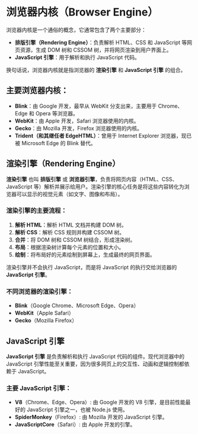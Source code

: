# 浏览器内核（Browser Engine）

浏览器内核是一个通俗的概念，它通常包含了两个主要部分：

- **排版引擎（Rendering Engine）**：负责解析 HTML、CSS 和 JavaScript 等网页资源，生成 DOM 树和 CSSOM 树，并将网页渲染到用户界面上。
- **JavaScript 引擎**：用于解析和执行 JavaScript 代码。

换句话说，浏览器内核就是指浏览器的 **渲染引擎** 和 **JavaScript 引擎** 的组合。



## 主要浏览器内核：

- **Blink**：由 Google 开发，最早从 WebKit 分支出来，主要用于 Chrome、Edge 和 Opera 等浏览器。
- **WebKit**：由 Apple 开发，Safari 浏览器使用的内核。
- **Gecko**：由 Mozilla 开发，Firefox 浏览器使用的内核。
- **Trident（和其继任者 EdgeHTML）**：曾用于 Internet Explorer 浏览器，现已被 Microsoft Edge 的 Blink 替代。



## **渲染引擎（Rendering Engine）**

**渲染引擎** 也叫 **排版引擎** 或 **浏览器引擎**，负责将网页内容（HTML、CSS、JavaScript 等）解析并展示给用户。渲染引擎的核心任务是将这些内容转化为浏览器可以显示的视觉元素（如文字、图像和布局）。

### 渲染引擎的主要流程：

1. **解析 HTML**：解析 HTML 文档并构建 DOM 树。
2. **解析 CSS**：解析 CSS 规则并构建 CSSOM 树。
3. **合并**：将 DOM 树和 CSSOM 树结合，形成渲染树。
4. **布局**：根据渲染树计算每个元素的位置和大小。
5. **绘制**：将布局好的元素绘制到屏幕上，生成最终的网页界面。

渲染引擎并不会执行 JavaScript，而是将 JavaScript 的执行交给浏览器的 **JavaScript 引擎**。

### 不同浏览器的渲染引擎：

- **Blink**（Google Chrome、Microsoft Edge、Opera）
- **WebKit**（Apple Safari）
- **Gecko**（Mozilla Firefox）



##  **JavaScript 引擎**

**JavaScript 引擎** 是负责解析和执行 JavaScript 代码的组件。现代浏览器中的 JavaScript 引擎性能至关重要，因为很多网页上的交互性、动画和逻辑控制都依赖于 JavaScript。

### 主要 JavaScript 引擎：

- **V8**（Chrome、Edge、Opera）: 由 Google 开发的 V8 引擎，是目前性能最好的 JavaScript 引擎之一，也被 Node.js 使用。
- **SpiderMonkey**（Firefox）: 由 Mozilla 开发的 JavaScript 引擎。
- **JavaScriptCore**（Safari）: 由 Apple 开发的引擎。

### 

